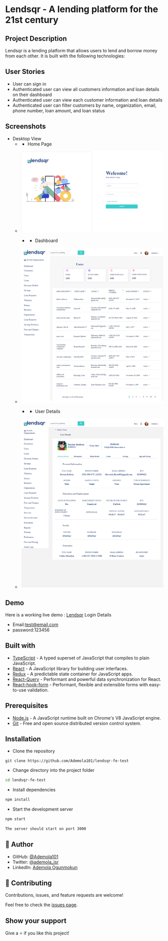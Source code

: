 # Lendsqr - A lending platform for the 21st century

## Project Description

Lendsqr is a lending platform that allows users to lend and borrow money from each other. It is built with the following technologies:

## User Stories

- User can sign in
- Authenticated user can  view  all customers information and loan details on their dashboard
- Authenticated user can  view each customer information and loan details
- Authenticated user can filter customers by name, organization, email, phone number, loan amount, and loan status

## Screenshots

- Desktop View
    - - Home Page
  - ![Home Page](/screenshots/web_home.png)

    - - Dashboard
  - ![Dashboard](/screenshots/web_dash.png)
  
    - - User Details
  - ![User Details](/screenshots/web_details.png)

## Demo

Here is a working live demo : [Lendsqr](https://ademola-ogunmokun-lendsqr-fe-test.netlify.app/)
 Login Details

- Email:test@email.com
- password:123456

## Built with

- [TypeScript](https://www.typescriptlang.org/) - A typed superset of JavaScript that compiles to plain JavaScript.
- [React](https://reactjs.org/) - A JavaScript library for building user interfaces.
- [Redux](https://redux.js.org/) - A predictable state container for JavaScript apps.
- [React-Query](https://react-query.tanstack.com/) - Performant and powerful data synchronization for React.
- [React-hook-form](https://react-hook-form.com/) - Performant, flexible and extensible forms with easy-to-use validation.

## Prerequisites

- [Node.js](https://nodejs.org/en/) - A JavaScript runtime built on Chrome's V8 JavaScript engine.
- [Git](https://git-scm.com/) - Free and open source distributed version control system.

## Installation

- Clone the repository

```
git clone https://github.com/Ademola101/lendsqr-fe-test
```

- Change directory into the project folder

```bash
cd lendsqr-fe-test
```

- Install dependencies

```bash
npm install
```

- Start the development server

```bash
npm start
```

```bash
The server should start on port 3000
```

## 👤 **Author**

- GitHub: [@Ademola101](https://github.com/Ademola101)
- Twitter: [@ademola_isr](https://twitter.com/ademola_isr)
- LinkedIn: [Ademola Ogunmokun](https://linkedin.com/in/ademola-ogunmokun-492575203)

## 🤝 Contributing

Contributions, issues, and feature requests are welcome!

Feel free to check the [issues page](https://github.com/Ademola101/lendsqr-fe-test/issues).

## Show your support

Give a ⭐️ if you like this project!
